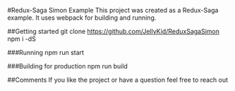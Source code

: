 #Redux-Saga Simon Example
This project was created as a Redux-Saga example. It uses webpack for building and running.

##Getting started
git clone https://github.com/JellyKid/ReduxSagaSimon
npm i -dS

###Running
npm run start

###Building for production
npm run build

##Comments
If you like the project or have a question feel free to reach out
